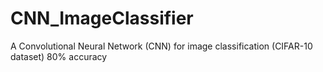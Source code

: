 # CNN_ImageClassifier
A Convolutional Neural Network (CNN) for image classification (CIFAR-10 dataset) 80% accuracy
